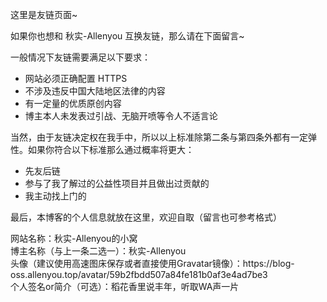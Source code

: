这里是友链页面~

如果你也想和 秋实-Allenyou 互换友链，那么请在下面留言~

一般情况下友链需要满足以下要求：

- 网站必须正确配置 HTTPS
- 不涉及违反中国大陆地区法律的内容
- 有一定量的优质原创内容
- 博主本人未发表过引战、无脑开喷等令人不适言论

当然，由于友链决定权在我手中，所以以上标准除第二条与第四条外都有一定弹性。如果你符合以下标准那么通过概率将更大：

- 先友后链
- 参与了我了解过的公益性项目并且做出过贡献的
- 我主动找上门的

最后，本博客的个人信息就放在这里，欢迎自取（留言也可参考格式）

<div class="rounded-lg bg-gray-200/20 text-slate-900 dark:text-gray-300/70 dark:bg-gray-500/50 p-2 py-2 backdrop-blur-md backdrop-filter my-2 text-lg overflow-x-auto max-w-none">
网站名称：秋实-Allenyou的小窝<br>
博主名称（与上一条二选一）：秋实-Allenyou<br>
头像（建议使用高速图床保存或者直接使用Gravatar镜像）：https://blog-oss.allenyou.top/avatar/59b2fbdd507a84fe181b0af3e4ad7be3<br>
个人签名or简介（可选）：稻花香里说丰年，听取WA声一片
</div>
